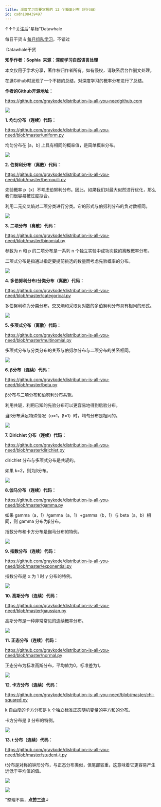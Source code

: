```yaml
---
title: 深度学习需要掌握的 13 个概率分布（附代码）
id: csdn108439497
---
```


↑↑↑关注后"星标"Datawhale

每日干货 & [每月组队学习](https://mp.weixin.qq.com/mp/appmsgalbum?__biz=MzIyNjM2MzQyNg%3D%3D&action=getalbum&album_id=1338040906536108033#wechat_redirect)，不错过

 Datawhale干货 

**知乎作者：Sophia  来源：深度学习自然语言处理**

本文仅用于学术分享，著作权归作者所有。如有侵权，请联系后台作删文处理。

在逛Github时发现了一个不错的总结，对深度学习的概率分布进行了总结。

**作者的Github开源地址：**

https://github.com/graykode/distribution-is-all-you-needgithub.com

![](../img/66e75901e9b9b39863cfa2a40b31cd06.png)

**1\. 均匀分布（连续）代码：**

https://github.com/graykode/distribution-is-all-you-need/blob/master/uniform.py

均匀分布在 [a，b] 上具有相同的概率值，是简单概率分布。

![](../img/0f9987237481c6c71bcac1801447dc27.png)

**2\. 伯努利分布（离散）代码：**

https://github.com/graykode/distribution-is-all-you-need/blob/master/bernoulli.py

先验概率 p（x）不考虑伯努利分布。因此，如果我们对最大似然进行优化，那么我们很容易被过度拟合。

利用二元交叉熵对二项分类进行分类。它的形式与伯努利分布的负对数相同。

![](../img/c7fe47284413207575b04f84e8ddaed9.png)

**3\. 二项分布（离散）代码：**

https://github.com/graykode/distribution-is-all-you-need/blob/master/binomial.py

参数为 n 和 p 的二项分布是一系列 n 个独立实验中成功次数的离散概率分布。

二项式分布是指通过指定要提前挑选的数量而考虑先验概率的分布。

![](../img/e26eb86ea6a60617707c2e866989eb26.png)

**4\. 多伯努利分布/分类分布（离散）代码：**

https://github.com/graykode/distribution-is-all-you-need/blob/master/categorical.py

多伯努利称为分类分布。交叉熵和采取负对数的多伯努利分布具有相同的形式。

![](../img/e0ae279038a3f6f737769c7e0c00a276.png)

**5\. 多项式分布（离散）代码：**

https://github.com/graykode/distribution-is-all-you-need/blob/master/multinomial.py

多项式分布与分类分布的关系与伯努尔分布与二项分布的关系相同。

![](../img/3a68e14a40b66bc7ae9360f72dab0fec.png)

**6\. β分布（连续）代码：**

https://github.com/graykode/distribution-is-all-you-need/blob/master/beta.py

β分布与二项分布和伯努利分布共轭。

利用共轭，利用已知的先验分布可以更容易地得到后验分布。

当β分布满足特殊情况（α=1，β=1）时，均匀分布是相同的。

![](../img/fdfafa23cca2a93f3e7e6a0e10fea763.png)

**7\. Dirichlet 分布（连续）代码：**

https://github.com/graykode/distribution-is-all-you-need/blob/master/dirichlet.py

dirichlet 分布与多项式分布是共轭的。

如果 k=2，则为β分布。

![](../img/17f57d705922ce22f1c249c29a2547a3.png)

**8.伽马分布（连续）代码：**

https://github.com/graykode/distribution-is-all-you-need/blob/master/gamma.py

如果 gamma（a，1）/gamma（a，1）+gamma（b，1）与 beta（a，b）相同，则 gamma 分布为β分布。

指数分布和卡方分布是伽马分布的特例。

![](../img/76a928adfe0edc69c6e58c07947825f7.png)

**9\. 指数分布（连续）代码：**

https://github.com/graykode/distribution-is-all-you-need/blob/master/exponential.py

指数分布是 α 为 1 时 γ 分布的特例。

![](../img/7d2d7630d4c46dfc5d2ff3e37488e36f.png)

**10\. 高斯分布（连续）代码：**

https://github.com/graykode/distribution-is-all-you-need/blob/master/gaussian.py

高斯分布是一种非常常见的连续概率分布。

![](../img/bffa586ae41340b08b89dba61785e522.png)

**11\. 正态分布（连续）代码：**

https://github.com/graykode/distribution-is-all-you-need/blob/master/normal.py

正态分布为标准高斯分布，平均值为0，标准差为1。

![](../img/cc9acff22984546a8817da454aad4647.png)

**12\. 卡方分布（连续）代码：**

https://github.com/graykode/distribution-is-all-you-need/blob/master/chi-squared.py

k 自由度的卡方分布是 k 个独立标准正态随机变量的平方和的分布。

卡方分布是 β 分布的特例。

![](../img/9922542c02e61c3fbf177b3222f71b7b.png)

**13\. t 分布（连续）代码：**

https://github.com/graykode/distribution-is-all-you-need/blob/master/student-t.py

t分布是对称的钟形分布，与正态分布类似，但尾部较重，这意味着它更容易产生远低于平均值的值。

![](../img/bf1ca62f35c03fe22c2839b2f88ee17d.png)

![](../img/ac1260bd6d55ebcd4401293b8b1ef5ff.png)

“整理不易，**点****赞****三连**↓